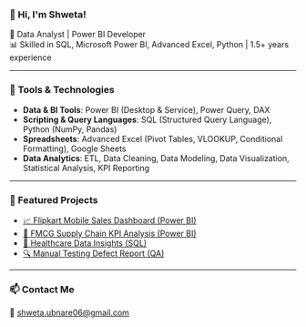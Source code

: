 ### 👋 Hi, I'm Shweta!

🚀 Data Analyst | Power BI Developer  
📊 Skilled in SQL, Microsoft Power BI, Advanced Excel, Python | 1.5+ years experience  

---

### 🔧 Tools & Technologies
- **Data & BI Tools**: Power BI (Desktop & Service), Power Query, DAX 
- **Scripting & Query Languages**:  SQL (Structured Query Language), Python (NumPy, Pandas)
- **Spreadsheets**:  Advanced Excel (Pivot Tables, VLOOKUP, Conditional Formatting), Google Sheets 
- **Data Analytics**:  ETL, Data Cleaning, Data Modeling, Data Visualization, Statistical Analysis, KPI Reporting
---

### 📌 Featured Projects
- [📈 Flipkart Mobile Sales Dashboard (Power BI)](https://github.com/yourusername/flipkart-mobile-dashboard)
- [🧾 FMCG Supply Chain KPI Analysis (Power BI)](https://github.com/yourusername/fmcg-kpi-dashboard)
- [🏥 Healthcare Data Insights (SQL)](https://github.com/yourusername/healthcare-sql-analysis)
- [🔍 Manual Testing Defect Report (QA)](https://github.com/yourusername/manual-testing-report)

---

### 📫 Contact Me
📧 shweta.ubnare06@gmail.com

